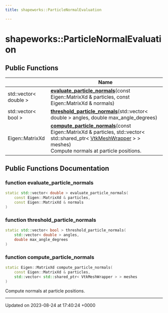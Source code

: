 ```yaml
---
title: shapeworks::ParticleNormalEvaluation

---
```


# shapeworks::ParticleNormalEvaluation





## Public Functions

|                | Name           |
| -------------- | -------------- |
| std::vector< double > | **[evaluate_particle_normals](../Classes/classshapeworks_1_1ParticleNormalEvaluation.md#function-evaluate-particle-normals)**(const Eigen::MatrixXd & particles, const Eigen::MatrixXd & normals) |
| std::vector< bool > | **[threshold_particle_normals](../Classes/classshapeworks_1_1ParticleNormalEvaluation.md#function-threshold-particle-normals)**(std::vector< double > angles, double max_angle_degrees) |
| Eigen::MatrixXd | **[compute_particle_normals](../Classes/classshapeworks_1_1ParticleNormalEvaluation.md#function-compute-particle-normals)**(const Eigen::MatrixXd & particles, std::vector< std::shared_ptr< [VtkMeshWrapper](../Classes/classshapeworks_1_1VtkMeshWrapper.md) > > meshes)<br>Compute normals at particle positions.  |

## Public Functions Documentation

### function evaluate_particle_normals

```cpp
static std::vector< double > evaluate_particle_normals(
    const Eigen::MatrixXd & particles,
    const Eigen::MatrixXd & normals
)
```


### function threshold_particle_normals

```cpp
static std::vector< bool > threshold_particle_normals(
    std::vector< double > angles,
    double max_angle_degrees
)
```


### function compute_particle_normals

```cpp
static Eigen::MatrixXd compute_particle_normals(
    const Eigen::MatrixXd & particles,
    std::vector< std::shared_ptr< VtkMeshWrapper > > meshes
)
```

Compute normals at particle positions. 

-------------------------------

Updated on 2023-08-24 at 17:40:24 +0000